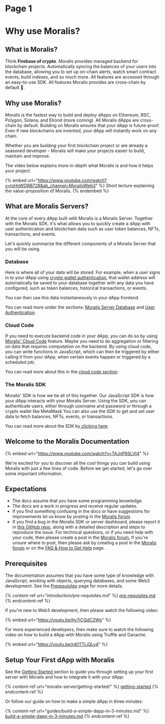 # Page 1

# Why use Moralis?

## What is Moralis?

Think **Firebase of crypto**. Moralis provides managed backend for blockchain projects. Automatically syncing the balances of your users into the database, allowing you to set up on-chain alerts, watch smart contract events, build indexes, and so much more. All features are accessed through an easy-to-use SDK. All features Moralis provides are cross-chain by default 🤯.

## Why use Moralis?

Moralis is the fastest way to build and deploy dApps on Ethereum, BSC, Polygon, Solana, and Elrond (more coming). All Moralis dApps are cross-chain by default. Building on Moralis ensures that your dApp is future-proof. Even if new blockchains are invented, your dApp will instantly work on any chain.

Whether you are building your first blockchain project or are already a seasoned developer - Moralis will make your projects easier to build, maintain and improve.

The video below explains more in-depth what Moralis is and how it helps your project.

{% embed url="https://www.youtube.com/watch?v=txHnWDRB728&ab_channel=MoralisWeb3" %}
Short lecture explaining the value-proposition of Moralis.
{% endembed %}

## What are Moralis Servers?

At the core of every dApp built with Moralis is a Moralis Server. Together with the Moralis SDK, it's what allows you to quickly create a dApp with user authentication and blockchain data such as user token balances, NFTs, transactions, and events.

Let's quickly summarize the different components of a Moralis Server that you will be using.

### Database

Here is where all of your data will be stored. For example, when a user signs in to your dApp using [crypto wallet authentication](https://docs.moralis.io/moralis-server/users/crypto-login), that wallet address will automatically be saved to your database together with any data you have configured, such as token balances, historical transactions, or events.

You can then use this data instantaneously in your dApp frontend.

You can read more under the sections: [Moralis Server Database](moralis-server/database/) and [User Authentication](moralis-server/users/crypto-login.md).

### Cloud Code

If you need to execute backend code in your dApp, you can do so by using [Moralis' Cloud Code](moralis-server/cloud-code/) feature. Maybe you need to do aggregation or filtering on data that requires computation on the backend. By using cloud code, you can write functions in JavaScript, which can then be triggered by either calling it from your dApp, when certain events happen or triggered by a scheduled job.

You can read more about this in the [cloud code section](moralis-server/cloud-code/).

### The Moralis SDK

Moralis' SDK is how we tie all of this together. Our JavaScript SDK is how your dApp interacts with your Moralis Server. Using the SDK, you can authenticate users, either through username and password or through a crypto wallet like MetaMask You can also use the SDK to get and set user data to fetch balances, NFTs, events, or transactions.

You can read more about the SDK by[ clicking here](https://docs.moralis.io/moralis-server/getting-started/connect-the-sdk).

## Welcome to the Moralis Documentation

{% embed url="https://www.youtube.com/watch?v=TAJnP8SLVI4" %}

We're excited for you to discover all the cool things you can build using Moralis with just a few lines of code. Before we get started, let's go over some important information.

## Expectations

- The docs assume that you have some programming knowledge.
- The docs are a work in progress and receive regular updates.
- If you find something confusing in the docs or have suggestions for improvements let us know by posting in the [Moralis forum](https://forum.moralis.io).
- If you find a bug in the Moralis SDK or server dashboard, please report it in [this GitHub repo](https://github.com/MoralisWeb3/issue-tracker), along with a detailed description and steps to reproduce the issue. For technical questions, or if you need help with your code, then please create a post in the [Moralis forum.](https://forum.moralis.io) If you're unsure where to post, then please ask by creating a post in the [Moralis forum](https://forum.moralis.io) or on the [FAQ & How to Get Help](https://forum.moralis.io/c/faq/12) page.

## Prerequisites

The documentation assumes that you have some type of knowledge with JavaScript, working with objects, querying databases, and some Web3 development. See the [Prerequisites](introduction/pre-requisites.md) page for more details.

{% content-ref url="introduction/pre-requisites.md" %}
[pre-requisites.md](introduction/pre-requisites.md)
{% endcontent-ref %}

If you're new to Web3 development, then please watch the following video:

{% embed url="https://youtu.be/hy7jCQdC2Wg" %}

For more experienced developers, then make sure to watch the following video on how to build a dApp with Moralis using Truffle and Ganache.

{% embed url="https://youtu.be/rd0TTLjQLy4" %}

## Setup Your First dApp with Moralis

See the [Getting Started ](https://docs.moralis.io/moralis-server/getting-started)section to guide you through setting up your first server with Moralis and how to integrate it with your dApp:

{% content-ref url="moralis-server/getting-started/" %}
[getting-started](moralis-server/getting-started/)
{% endcontent-ref %}

Or follow our guide on how to make a simple dApp in three minutes:

{% content-ref url="guides/build-a-simple-dapp-in-3-minutes.md" %}
[build-a-simple-dapp-in-3-minutes.md](guides/build-a-simple-dapp-in-3-minutes.md)
{% endcontent-ref %}
